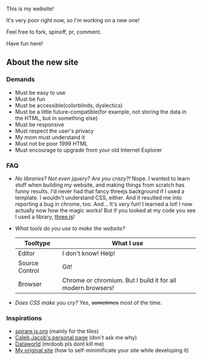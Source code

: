 This is my website!

It's very poor right now, so I'm working on a new one!

Feel free to fork, spinoff, pr, comment.

Have fun here!

## About the new site

### Demands
* Must be easy to use
* Must be fun
* Must be accessible(colorblinds, dyslectics)
* Must be a little future-compatible(for example, not storing the data in the HTML, but in something else)
* Must be responsive
* Must respect the user's privacy
* My mom must understand it
* Must not be poor 1999 HTML
* Must encourage to upgrade from your old Internet Explorer

### FAQ
* *No libraries? Not even jquery? Are you crazy?!*
Nope. I wanted to learn stuff when building my website, and making things from scratch has funny results.
I'd never had that fancy threejs background if I used a template. I wouldn't understand CSS, either. And it resulted me into reporting a bug in chrome, too.
And... It's very fun! I learned a lot! I now actually now how the magic works!
But if you looked at my code you see I used a library, [three.js](http://threejs.org)!

* *What tools do you use to make the website?*

	Tooltype | What I use
	--- | ---
	Editor | I don't know! Help!
	Source Control | Git!
	Browser | Chrome or chromium. But I build it for all modern browsers!


* *Does CSS make you cry?*
Yes, ~~sometimes~~ most of the time.

### Inspirations
* [spirare.js.org](http://web.archive.org/web/20150820160757/http://spirare.js.org/app/) (mainly for the tiles)
* [Caleb Jacob's personal page](http://web.archive.org/web/20150801010932/http://calebjacob.com/) (don't ask me why)
* [Dataworld](http://web.archive.org/web/20150820160908/http://mrdoob.com/files/temp/xplsv_dataworld/index.html) (mrdoob pls dont kill me)
* [My original site](http://joppiesaus.function1.nl/archive/1/) (how to self-minimificate your site while developing it)
